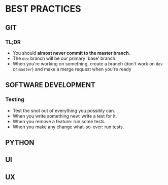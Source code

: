 # BEST PRACTICES

## GIT

### TL;DR

- You should **almost never commit to the master branch**.
- The `dev` branch will be our primary 'base' branch.
- When you're working on something, create a branch (don't work on `dev` or `master`) and make a merge request when you're ready

## SOFTWARE DEVELOPMENT

### Testing

- Test the snot out of everything you possibly can.
- When you write something new: write a test for it.
- When you remove a feature: run some tests.
- When you make any change what-so-ever: run tests.

## PYTHON

## UI

## UX
